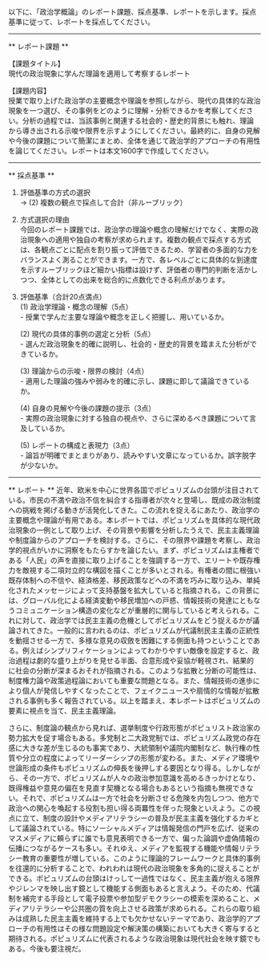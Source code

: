 以下に、「政治学概論」のレポート課題、採点基準、レポートを示します。採点基準に従って、レポートを採点してください。

---------------------------------------
** レポート課題 **

【課題タイトル】  
現代の政治現象に学んだ理論を適用して考察するレポート

【課題内容】  
授業で取り上げた政治学の主要概念や理論を参照しながら、現代の具体的な政治現象を一つ選び、その事例をどのように理解・分析できるかを考察してください。分析の過程では、当該事例と関連する社会的・歴史的背景にも触れ、理論から導き出される示唆や限界を示すようにしてください。最終的に、自身の見解や今後の課題について簡潔にまとめ、全体を通じて政治学的アプローチの有用性を論じてください。レポートは本文1600字で作成してください。

---------------------------------------
** 採点基準 **

1. 評価基準の方式の選択  
   → (2) 複数の観点で採点して合計（非ルーブリック）

2. 方式選択の理由  
   今回のレポート課題では、政治学の理論や概念の理解だけでなく、実際の政治現象への適用や独自の考察が求められます。複数の観点で採点する方式は、各観点ごとに配点を割り振って評価できるため、学習者の多面的な力をバランスよく測ることができます。一方で、各レベルごとに具体的な到達度を示すルーブリックほど細かい指標は設けず、評価者の専門的判断を活かしつつ、全体としての出来を総合的に点数化できる利点があります。

3. 評価基準（合計20点満点）  
   (1) 政治学理論・概念の理解（5点）  
       - 授業で学んだ主要な理論や概念を正しく把握し、用いているか。  

   (2) 現代の具体的事例の選定と分析（5点）  
       - 選んだ政治現象を的確に説明し、社会的・歴史的背景を踏まえた分析ができているか。  

   (3) 理論からの示唆・限界の検討（4点）  
       - 適用した理論の強みや弱みを的確に示し、課題に即して議論できているか。  

   (4) 自身の見解や今後の課題の提示（3点）  
       - 実際の政治現象に対する独自の視点や、さらに深めるべき課題について言及しているか。  

   (5) レポートの構成と表現力（3点）  
       - 論旨が明確でまとまりがあり、読みやすい文章になっているか。誤字脱字が少ないか。  

---------------------------------------
** レポート **
近年、欧米を中心に世界各国でポピュリズムの台頭が注目されている。市民の不満や政治不信を糾合する指導者が次々と登場し、既成の政治制度への挑戦を掲げる動きが活発化してきた。この流れを捉えるにあたり、政治学の主要概念や理論が有用である。本レポートでは、ポピュリズムを具体的な現代政治現象の一例として取り上げ、その背景や影響を分析したうえで、民主主義理論や制度論からのアプローチを検討する。さらに、その限界や課題を考察し、政治学的視点がいかに洞察をもたらすかを論じたい。まず、ポピュリズムは主権者である「人民」の声を直接に取り上げることを強調する一方で、エリートや既存権力を敵視する二項対立的な構図を描くことが多いとされる。有権者の間に根強い既存体制への不信や、経済格差、移民政策などへの不満を巧みに取り込み、単純化されたメッセージによって支持基盤を拡大していると指摘される。この背景には、グローバル化による経済変動や移民増加への戸惑、情報技術の発達にともなうコミュニケーション構造の変化などが重層的に関与していると考えられる。これに対して、政治学では民主主義の危機としてポピュリズムをどう捉えるかが議論されてきた。一般的に言われるのは、ポピュリズムが代議制民主主義の正統性を動揺させる一方で、多様な意見の収斂を困難にする側面も持つということである。例えばシンプリフィケーションによってわかりやすい敵像を設定すると、政治過程は劇的な盛り上がりを見せる半面、合意形成や妥協が軽視され、結果的に社会の分断が深まるおそれが指摘される。このような拡散と分断の可能性は、制度権力論や政策過程論においても重要な問題となる。また、情報技術の進歩により個人が発信しやすくなったことで、フェイクニュースや扇情的な情報が拡散される事例も多く報告されている。以上を踏まえ、本レポートはポピュリズムの要素に視点を当て、民主主義理論。

さらに、制度論の観点から見れば、選挙制度や行政形態がポピュリスト政治家の勢力拡大を促す場合もある。多党制と二大政党制では、ポピュリズム政党の存在感に大きな差が生じるのも事実であり、大統領制や議院内閣制など、執行権の性質や分立の程度によってリーダーシップの形態が変わる。また、メディア環境や世論形成の条件もポピュリズムの伸長を後押しする要因となり得る。しかしながら、その一方で、ポピュリズムが人々の政治参加意識を高めるきっかけとなり、既得権益や意見の偏在を見直す契機となる場合もあるという指摘も無視できない。それで、ポピュリズムは一方で社会を分断させる危険を内包しつつ、他方で政治への関心を喚起する役割も担い得る両羃性を伴った現象といえよう。この視点に立て、制度の設計やメディアリテラシーの普及が民主主義を強化するカギとして議論されている。特にソーシャルメディアは情報発信の門戸を広げ、従来のマスメディアに頼らずに誰でも意見表明できる一方で、偏った論調や虚偽情報の伝播につながるケースも多い。それゆえ、メディアを監視する機能や情報リテラシー教育の重要性が増している。このように理論的フレームワークと具体的事例を往還的に分析することで、われわれは現代の政治現象を多角的に捉えることができる。ポピュリズムの台頭はけっして一過性ではなく、民主主義が抱える限界やジレンマを映し出す鏡として機能する側面もあると言えよう。そのため、代議制を補完する手段として電子投票や参加型デモクラシーの模索を深めること、メディアリテラシーや公共圏の質を向上させる政策が求められる。これらの取り組みは成熟した民主主義を維持する上でも欠かせないテーマであり、政治学的アプローチの有用性はその様な問題設定や解決策の構築においても大きく寄与すると期待される。ポピュリズムに代表されるような政治現象は現代社会を映す鏡でもある。今後も要注視だ。

